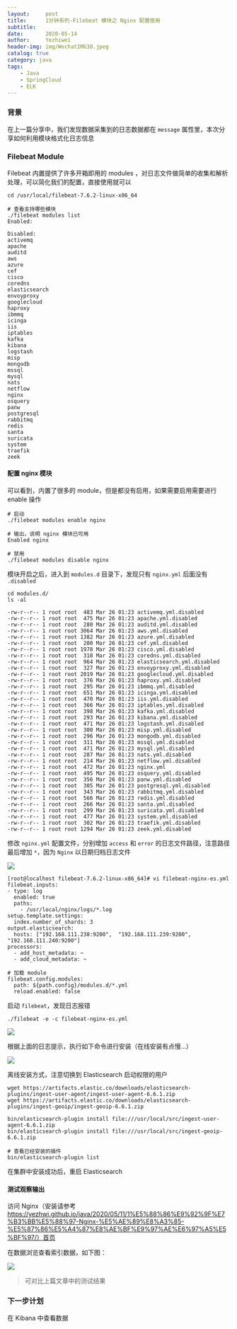 ```yaml
---
layout:     post
title:      1分钟系列-Filebeat 模块之 Nginx 配置使用
subtitle:   
date:       2020-05-14
author:     Yezhiwei
header-img: img/WechatIMG38.jpeg
catalog: true
category: java
tags:
    - Java
    - SpringCloud
    - ELK
---
```



### 背景

在上一篇分享中，我们发现数据采集到的日志数据都在 `message` 属性里，本次分享如何利用模块格式化日志信息

### Filebeat Module

Filebeat 内置提供了许多开箱即用的 modules ，对日志文件做简单的收集和解析处理，可以简化我们的配置，直接使用就可以

```
cd /usr/local/filebeat-7.6.2-linux-x86_64

# 查看支持哪些模块
./filebeat modules list
Enabled:

Disabled:
activemq
apache
auditd
aws
azure
cef
cisco
coredns
elasticsearch
envoyproxy
googlecloud
haproxy
ibmmq
icinga
iis
iptables
kafka
kibana
logstash
misp
mongodb
mssql
mysql
nats
netflow
nginx
osquery
panw
postgresql
rabbitmq
redis
santa
suricata
system
traefik
zeek

```

#### 配置 nginx 模块

可以看到，内置了很多的 module，但是都没有启用，如果需要启用需要进行 enable 操作

```
# 启动
./filebeat modules enable nginx

# 输出，说明 nginx 模块已可用
Enabled nginx

# 禁用
./filebeat modules disable nginx
```

模块开启之后，进入到 `modules.d` 目录下，发现只有 `nginx.yml` 后面没有 `.disabled`

```
cd modules.d/
ls -al

-rw-r--r-- 1 root root  483 Mar 26 01:23 activemq.yml.disabled
-rw-r--r-- 1 root root  475 Mar 26 01:23 apache.yml.disabled
-rw-r--r-- 1 root root  280 Mar 26 01:23 auditd.yml.disabled
-rw-r--r-- 1 root root 3064 Mar 26 01:23 aws.yml.disabled
-rw-r--r-- 1 root root 1382 Mar 26 01:23 azure.yml.disabled
-rw-r--r-- 1 root root  200 Mar 26 01:23 cef.yml.disabled
-rw-r--r-- 1 root root 1978 Mar 26 01:23 cisco.yml.disabled
-rw-r--r-- 1 root root  318 Mar 26 01:23 coredns.yml.disabled
-rw-r--r-- 1 root root  964 Mar 26 01:23 elasticsearch.yml.disabled
-rw-r--r-- 1 root root  327 Mar 26 01:23 envoyproxy.yml.disabled
-rw-r--r-- 1 root root 2019 Mar 26 01:23 googlecloud.yml.disabled
-rw-r--r-- 1 root root  376 Mar 26 01:23 haproxy.yml.disabled
-rw-r--r-- 1 root root  295 Mar 26 01:23 ibmmq.yml.disabled
-rw-r--r-- 1 root root  651 Mar 26 01:23 icinga.yml.disabled
-rw-r--r-- 1 root root  470 Mar 26 01:23 iis.yml.disabled
-rw-r--r-- 1 root root  366 Mar 26 01:23 iptables.yml.disabled
-rw-r--r-- 1 root root  398 Mar 26 01:23 kafka.yml.disabled
-rw-r--r-- 1 root root  293 Mar 26 01:23 kibana.yml.disabled
-rw-r--r-- 1 root root  471 Mar 26 01:23 logstash.yml.disabled
-rw-r--r-- 1 root root  300 Mar 26 01:23 misp.yml.disabled
-rw-r--r-- 1 root root  296 Mar 26 01:23 mongodb.yml.disabled
-rw-r--r-- 1 root root  311 Mar 26 01:23 mssql.yml.disabled
-rw-r--r-- 1 root root  471 Mar 26 01:23 mysql.yml.disabled
-rw-r--r-- 1 root root  287 Mar 26 01:23 nats.yml.disabled
-rw-r--r-- 1 root root  214 Mar 26 01:23 netflow.yml.disabled
-rw-r--r-- 1 root root  472 Mar 26 01:23 nginx.yml
-rw-r--r-- 1 root root  495 Mar 26 01:23 osquery.yml.disabled
-rw-r--r-- 1 root root  356 Mar 26 01:23 panw.yml.disabled
-rw-r--r-- 1 root root  305 Mar 26 01:23 postgresql.yml.disabled
-rw-r--r-- 1 root root  343 Mar 26 01:23 rabbitmq.yml.disabled
-rw-r--r-- 1 root root  566 Mar 26 01:23 redis.yml.disabled
-rw-r--r-- 1 root root  266 Mar 26 01:23 santa.yml.disabled
-rw-r--r-- 1 root root  299 Mar 26 01:23 suricata.yml.disabled
-rw-r--r-- 1 root root  477 Mar 26 01:23 system.yml.disabled
-rw-r--r-- 1 root root  302 Mar 26 01:23 traefik.yml.disabled
-rw-r--r-- 1 root root 1294 Mar 26 01:23 zeek.yml.disabled
```
修改 `nginx.yml` 配置文件，分别增加 `access` 和 `error` 的日志文件路径，注意路径最后增加 `*`，因为 `Nginx` 以日期归档日志文件

![](https://tva1.sinaimg.cn/large/007S8ZIlly1ger5mh5fjxj310u0jc0ti.jpg)

```
[root@localhost filebeat-7.6.2-linux-x86_64]# vi filebeat-nginx-es.yml
filebeat.inputs:
- type: log
  enabled: true
  paths:
    - /usr/local/nginx/logs/*.log
setup.template.settings:
  index.number_of_shards: 3
output.elasticsearch:
  hosts: ["192.168.111.238:9200",  "192.168.111.239:9200",  "192.168.111.240:9200"]
processors:
  - add_host_metadata: ~
  - add_cloud_metadata: ~

# 加载 module
filebeat.config.modules:
  path: ${path.config}/modules.d/*.yml
  reload.enabled: false
```

启动 `filebeat`，发现日志报错

```
./filebeat -e -c filebeat-nginx-es.yml
```

![](https://tva1.sinaimg.cn/large/007S8ZIlly1ger5t8ecvlj32ay04qaai.jpg)

根据上面的日志提示，执行如下命令进行安装（在线安装有点慢...）

![](https://tva1.sinaimg.cn/large/007S8ZIlly1ger6f9493bj30zq078aaa.jpg)

离线安装方式，注意切换到 Elasticsearch 启动权限的用户

```
wget https://artifacts.elastic.co/downloads/elasticsearch-plugins/ingest-user-agent/ingest-user-agent-6.6.1.zip
wget https://artifacts.elastic.co/downloads/elasticsearch-plugins/ingest-geoip/ingest-geoip-6.6.1.zip

bin/elasticsearch-plugin install file:///usr/local/src/ingest-user-agent-6.6.1.zip 
bin/elasticsearch-plugin install file:///usr/local/src/ingest-geoip-6.6.1.zip

# 查看已经安装的插件
bin/elasticsearch-plugin list

```

在集群中安装成功后，重启 Elasticsearch

#### 测试观察输出

访问 Nginx（安装请参考 https://yezhwi.github.io/java/2020/05/11/1%E5%88%86%E9%92%9F%E7%B3%BB%E5%88%97-Nginx-%E5%AE%89%E8%A3%85-%E5%87%86%E5%A4%87%E8%AE%BF%E9%97%AE%E6%97%A5%E5%BF%97/）首页

在数据浏览查看索引数据，如下图：

![](https://tva1.sinaimg.cn/large/007S8ZIlly1germqvzvtfj31hw0u0n2g.jpg)

> 可对比上篇文章中的测试结果

### 下一步计划

在 Kibana 中查看数据




